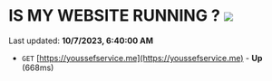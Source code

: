 # IS MY WEBSITE RUNNING ? [![](https://img.shields.io/static/v1?label=Sponsor&message=%E2%9D%A4&logo=GitHub&color=%23fe8e86)](https://github.com/sponsors/<username>)

Last updated: **10/7/2023, 6:40:00 AM**

- `GET` [https://youssefservice.me](https://youssefservice.me) - **Up** (668ms)
